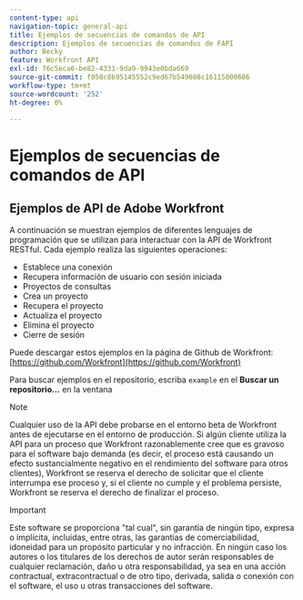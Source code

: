 ```yaml
---
content-type: api
navigation-topic: general-api
title: Ejemplos de secuencias de comandos de API
description: Ejemplos de secuencias de comandos de FAPI
author: Becky
feature: Workfront API
exl-id: 76c5eca6-be82-4331-9da9-9943e0bda669
source-git-commit: f050c8b95145552c9ed67b549608c16115000606
workflow-type: tm+mt
source-wordcount: '252'
ht-degree: 0%

---
```



# Ejemplos de secuencias de comandos de API

## Ejemplos de API de Adobe Workfront

A continuación se muestran ejemplos de diferentes lenguajes de programación que se utilizan para interactuar con la API de Workfront RESTful. Cada ejemplo realiza las siguientes operaciones:

* Establece una conexión
* Recupera información de usuario con sesión iniciada
* Proyectos de consultas
* Crea un proyecto
* Recupera el proyecto
* Actualiza el proyecto
* Elimina el proyecto
* Cierre de sesión

Puede descargar estos ejemplos en la página de Github de Workfront:  [https://github.com/Workfront](https://github.com/Workfront)

Para buscar ejemplos en el repositorio, escriba `example` en el **Buscar un repositorio...** en la ventana

>[!NOTE]
>
>Cualquier uso de la API debe probarse en el entorno beta de Workfront antes de ejecutarse en el entorno de producción. Si algún cliente utiliza la API para un proceso que Workfront razonablemente cree que es gravoso para el software bajo demanda (es decir, el proceso está causando un efecto sustancialmente negativo en el rendimiento del software para otros clientes), Workfront se reserva el derecho de solicitar que el cliente interrumpa ese proceso y, si el cliente no cumple y el problema persiste, Workfront se reserva el derecho de finalizar el proceso.

>[!IMPORTANT]
>
>Este software se proporciona &quot;tal cual&quot;, sin garantía de ningún tipo, expresa o implícita, incluidas, entre otras, las garantías de comerciabilidad, idoneidad para un propósito particular y no infracción. En ningún caso los autores o los titulares de los derechos de autor serán responsables de cualquier reclamación, daño u otra responsabilidad, ya sea en una acción contractual, extracontractual o de otro tipo, derivada, salida o conexión con el software, el uso u otras transacciones del software.
